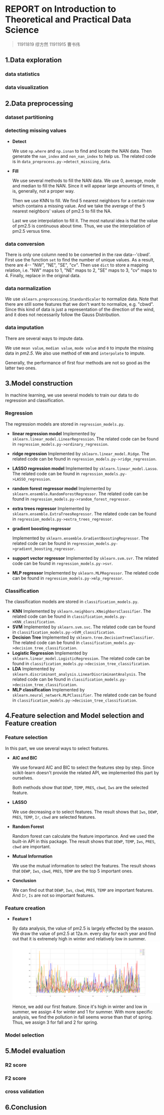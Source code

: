 # REPORT on Introduction to Theoretical and Practical Data Science

> 11911819 缪方然 11911915 曹书伟

## 1.Data exploration

### data statistics

### data visualization

## 2.Data preprocessing

### dataset partitioning

### detecting missing values

* **Detect**

  We use `np.where` and `np.isnan` to find and locate the NAN data.
  Then generate the `nan_index` and `non_nan_index` to help us.
  The related code is in `data_preprocess.py->detect_missiing_data`.

* **Fill**

  We use several methods to fill the NAN data.
  We use 0, average, mode and median to fill the NAN.
  Since it will appear large amounts of times, it is, generally, not a proper way.

  Then we use KNN to fill.
  We find 5 nearest neighbors for a certain row which contains a missing value.
  And we take the average of the 5 nearest neighbors' values of pm2.5 to fill the NA.

  Last we use interpolation to fill it.
  The most natural idea is that the value of pm2.5 is continuous about time.
  Thus, we use the interpolation of pm2.5 versus time.

### data conversion

There is only one column need to be converted in the raw data--'cbwd'.
First use the function `set` to find the number of unique values.
As a result, there are 4-- "NW", "NE", "SE", "cv".
Then use `dict` to store a mapping relation, i.e. "NW" maps to 1, "NE" maps to 2, "SE" maps to 3, "cv" maps to 4.
Finally, replace in the original data.

### data normalization

We use `sklearn.preprocessing.StandardScaler` to normalize data.
Note that there are still some features that we don't want to normalize, e.g. "cbwd".
Since this kind of data is just a representation of the direction of the wind, and it does not necessarily follow the
Gauss Distribution.

### data imputation

There are several ways to impute data.

We use `mean value`, `median value`, `mode value` and `0` to impute the missing data in *pm2.5*.
We also use method of `KNN` and `interpolate` to impute.

Generally, the performance of first four methods are not so good as the latter two ones.

## 3.Model construction

In machine learning, we use several models to train our data to do regression and classification.

### Regression

The regression models are stored in `regression_models.py`.

* **linear regression model**
  Implemented by `sklearn.linear_model.LinearRegression`.
  The related code can be found in `regression_models.py->ordinary_regression`.

* **ridge regression**
  Implemented by `sklearn.linear_model.Ridge`.
  The related code can be found in `regression_models.py->ridge_regression`.

* **LASSO regression model**
  Implemented by `sklearn.linear_model.Lasso`.
  The related code can be found in `regression_models.py->LASSO_regression`.

* **random forest regressor model**
  Implemented by `sklearn.ensemble.RandomForestRegressor`.
  The related code can be found in `regression_models.py->random_forest_regressor`.

* **extra trees regressor**
  Implemented by `sklearn.ensemble.ExtraTreesRegressor`.
  The related code can be found in `regression_models.py->extra_trees_regressor`.

* **gradient boosting regressor**

  Implemented by `sklearn.ensemble.GradientBoostingRegressor`.
  The related code can be found in `regression_models.py->gradient_boosting_regressor`.

* **support vector regressor**
  Implemented by `sklearn.svm.svr`.
  The related code can be found in `regression_models.py->svr`.

* **MLP regressor**
  Implemented by `sklearn.MLPRegressor`.
  The related code can be found in `regression_models.py->mlp_regressor`.

### Classification

The classification models are stored in `classification_models.py`.

* **KNN**
  Implemented by `sklearn.neighbors.KNeighborsClassifier`.
  The related code can be found in `classification_models.py->KNN_classification`.
* **SVM**
  Implemented by `sklearn.svm.svc`.
  The related code can be found in `classification_models.py->SVM_classification`.
* **Decision Tree**
  Implemented by `sklearn.tree.DecisionTreeClassifier`.
  The related code can be found in `classification_models.py->decision_tree_classification`.
* **Logistic Regression**
  Implemented by `sklearn.linear_model.LogisticRegression`.
  The related code can be found in `classification_models.py->decision_tree_classification`.
* **LDA**
  Implemented by `sklearn.discriminant_analysis.LinearDiscriminantAnalysis`.
  The related code can be found in `classification_models.py->decision_tree_classification`.
* **MLP classification**
  Implemented by `sklearn.neural_network.MLPClassifier`.
  The related code can be found in `classification_models.py->decision_tree_classification`.

## 4.Feature selection and Model selection and Feature creation

### Feature selection

In this part, we use several ways to select features.

* **AIC and BIC**

  We use forward AIC and BIC to select the features step by step.
  Since scikit-learn doesn't provide the related API, we implemented this part by ourselves.

  Both methods show that `DEWP`, `TEMP`, `PRES`, `cbwd`, `Iws` are the selected feature.

* **LASSO**

  We use decreasing $\alpha$ to select features.
  The result shows that `Iws`, `DEWP`, `PRES`, `TEMP`, `Ir`, `cbwd` are selected features.

* **Random Forest**

  Random forest can calculate the feature importance.
  And we used the built-in API in this package.
  The result shows that `DEWP`, `TEMP`, `Iws`, `PRES`, `cbwd` are important.

* **Mutual Information**

  We use the mutual information to select the features.
  The result shows that `DEWP`, `Iws`, `cbwd`, `PRES`, `TEMP` are the top 5 important ones.

* **Conclusion**

  We can find out that `DEWP`, `Iws`, `cbwd`, `PRES`, `TEMP` are important features.
  And `Ir`, `Is` are not so important features.

### Feature creation

* **Feature 1**

  By data analysis, the value of pm2.5 is largely effected by the season.
  We draw the value of pm2.5 at 12a.m. every day for each year
  and find out that it is extremely high in winter and relatively low in summer.
  ![](report_images/data_analysis.svg)
  Hence, we add our first feature.
  Since it's high in winter and low in summer,
  we assign 4 for winter and 1 for summer.
  With more specific analysis, we find the pollution in fall seems worse than that of spring.
  Thus, we assign 3 for fall and 2 for spring.

### Model selection

## 5.Model evaluation

### R2 score

### F2 score

### cross validation

## 6.Conclusion

